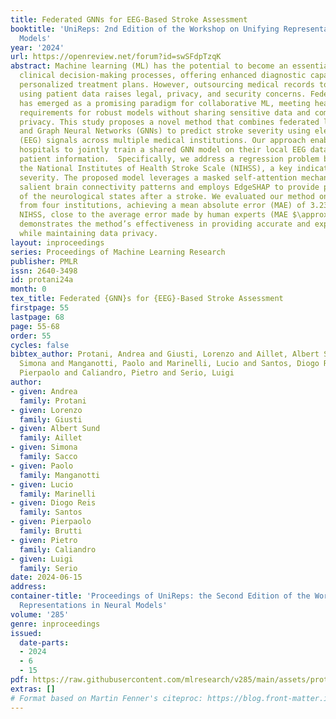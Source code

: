 ```yaml
---
title: Federated GNNs for EEG-Based Stroke Assessment
booktitle: 'UniReps: 2nd Edition of the Workshop on Unifying Representations in Neural
  Models'
year: '2024'
url: https://openreview.net/forum?id=swSFdpTzqK
abstract: Machine learning (ML) has the potential to become an essential tool in supporting
  clinical decision-making processes, offering enhanced diagnostic capabilities and
  personalized treatment plans. However, outsourcing medical records to train ML models
  using patient data raises legal, privacy, and security concerns. Federated learning
  has emerged as a promising paradigm for collaborative ML, meeting healthcare institutions’
  requirements for robust models without sharing sensitive data and compromising patient
  privacy. This study proposes a novel method that combines federated learning (FL)
  and Graph Neural Networks (GNNs) to predict stroke severity using electroencephalography
  (EEG) signals across multiple medical institutions. Our approach enables multiple
  hospitals to jointly train a shared GNN model on their local EEG data without exchanging
  patient information.  Specifically, we address a regression problem by predicting
  the National Institutes of Health Stroke Scale (NIHSS), a key indicator of stroke
  severity. The proposed model leverages a masked self-attention mechanism to capture
  salient brain connectivity patterns and employs EdgeSHAP to provide post-hoc explanations
  of the neurological states after a stroke. We evaluated our method on EEG recordings
  from four institutions, achieving a mean absolute error (MAE) of 3.23 in predicting
  NIHSS, close to the average error made by human experts (MAE $\approx$ 3.0). This
  demonstrates the method’s effectiveness in providing accurate and explainable predictions
  while maintaining data privacy.
layout: inproceedings
series: Proceedings of Machine Learning Research
publisher: PMLR
issn: 2640-3498
id: protani24a
month: 0
tex_title: Federated {GNN}s for {EEG}-Based Stroke Assessment
firstpage: 55
lastpage: 68
page: 55-68
order: 55
cycles: false
bibtex_author: Protani, Andrea and Giusti, Lorenzo and Aillet, Albert Sund and Sacco,
  Simona and Manganotti, Paolo and Marinelli, Lucio and Santos, Diogo Reis and Brutti,
  Pierpaolo and Caliandro, Pietro and Serio, Luigi
author:
- given: Andrea
  family: Protani
- given: Lorenzo
  family: Giusti
- given: Albert Sund
  family: Aillet
- given: Simona
  family: Sacco
- given: Paolo
  family: Manganotti
- given: Lucio
  family: Marinelli
- given: Diogo Reis
  family: Santos
- given: Pierpaolo
  family: Brutti
- given: Pietro
  family: Caliandro
- given: Luigi
  family: Serio
date: 2024-06-15
address:
container-title: 'Proceedings of UniReps: the Second Edition of the Workshop on Unifying
  Representations in Neural Models'
volume: '285'
genre: inproceedings
issued:
  date-parts:
  - 2024
  - 6
  - 15
pdf: https://raw.githubusercontent.com/mlresearch/v285/main/assets/protani24a/protani24a.pdf
extras: []
# Format based on Martin Fenner's citeproc: https://blog.front-matter.io/posts/citeproc-yaml-for-bibliographies/
---
```

